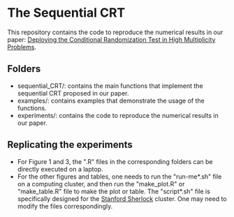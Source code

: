 # The Sequential CRT
This repository contains the code to reproduce the numerical results in our paper: <a href="https://arxiv.org/abs/2110.02422">Deploying the Conditional Randomization Test in High Multiplicity Problems</a>.

## Folders
* sequential_CRT/: contains the main functions that implement the sequential CRT proposed in our paper. 
* examples/: contains examples that demonstrate the usage of the functions.
* experiments/: contains the code to reproduce the numerical results in our paper.

## Replicating the experiments
* For Figure 1 and 3, the ".R" files in the corresponding folders can be directly executed on a laptop.
* For the other figures and tables, one needs to run the "run-me\*.sh" file on a computing cluster, and then run the "make_plot.R" or "make_table.R" file to make the plot or table. The "script\*.sh" file is specifically designed for the [Stanford Sherlock](https://www.sherlock.stanford.edu/) cluster. One may need to modify the files correspondingly. 
